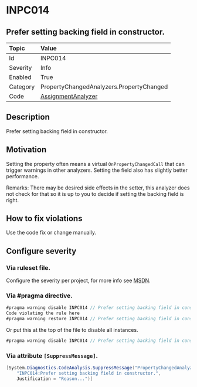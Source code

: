 # INPC014
## Prefer setting backing field in constructor.

| Topic    | Value
| :--      | :--
| Id       | INPC014
| Severity | Info
| Enabled  | True
| Category | PropertyChangedAnalyzers.PropertyChanged
| Code     | [AssignmentAnalyzer]([AssignmentAnalyzer](https://github.com/DotNetAnalyzers/PropertyChangedAnalyzers/blob/master/PropertyChangedAnalyzers/NodeAnalyzers/AssignmentAnalyzer.cs))

## Description

Prefer setting backing field in constructor.

## Motivation

Setting the property often means a virtual `OnPropertyChangedCall` that can trigger warnings in other analyzers.
Setting the field also has slightly better performance.

Remarks:
There may be desired side effects in the setter, this analyzer does not check for that so it is up to you to decide if setting the backing field is right.

## How to fix violations

Use the code fix or change manually.

<!-- start generated config severity -->
## Configure severity

### Via ruleset file.

Configure the severity per project, for more info see [MSDN](https://msdn.microsoft.com/en-us/library/dd264949.aspx).

### Via #pragma directive.
```C#
#pragma warning disable INPC014 // Prefer setting backing field in constructor.
Code violating the rule here
#pragma warning restore INPC014 // Prefer setting backing field in constructor.
```

Or put this at the top of the file to disable all instances.
```C#
#pragma warning disable INPC014 // Prefer setting backing field in constructor.
```

### Via attribute `[SuppressMessage]`.

```C#
[System.Diagnostics.CodeAnalysis.SuppressMessage("PropertyChangedAnalyzers.PropertyChanged", 
    "INPC014:Prefer setting backing field in constructor.", 
    Justification = "Reason...")]
```
<!-- end generated config severity -->
